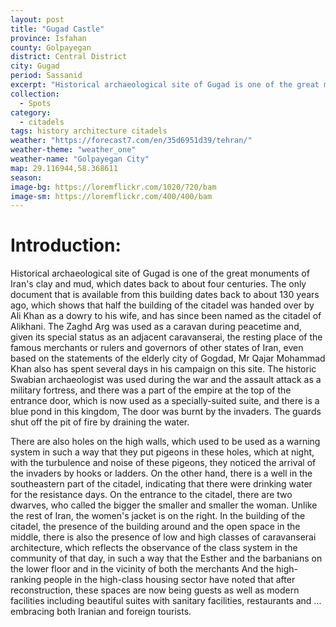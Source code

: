```yaml
---
layout: post
title: "Gugad Castle"
province: Isfahan
county: Golpayegan
district: Central District
city: Gugad
period: Sassanid
excerpt: "Historical archaeological site of Gugad is one of the great monuments of Iran's clay and mud, which dates back to about four centuries."
collection:
  - Spots
category: 
  - citadels
tags: history architecture citadels
weather: "https://forecast7.com/en/35d6951d39/tehran/"
weather-theme: "weather_one"
weather-name: "Golpayegan City"
map: 29.116944,58.368611
season:
image-bg: https://loremflickr.com/1020/720/bam
image-sm: https://loremflickr.com/400/400/bam
---
```

# **Introduction:**

Historical archaeological site of Gugad is one of the great monuments of Iran's clay and mud, which dates back to about four centuries. The only document that is available from this building dates back to about 130 years ago, which shows that half the building of the citadel was handed over by Ali Khan as a dowry to his wife, and has since been named as the citadel of Alikhani.
The Zaghd Arg was used as a caravan during peacetime and, given its special status as an adjacent caravanserai, the resting place of the famous merchants or rulers and governors of other states of Iran, even based on the statements of the elderly city of Gogdad, Mr Qajar Mohammad Khan also has spent several days in his campaign on this site. The historic Swabian archaeologist was used during the war and the assault attack as a military fortress, and there was a part of the empire at the top of the entrance door, which is now used as a specially-suited suite, and there is a blue pond in this kingdom, The door was burnt by the invaders. The guards shut off the pit of fire by draining the water.

There are also holes on the high walls, which used to be used as a warning system in such a way that they put pigeons in these holes, which at night, with the turbulence and noise of these pigeons, they noticed the arrival of the invaders by hooks or ladders. On the other hand, there is a well in the southeastern part of the citadel, indicating that there were drinking water for the resistance days. On the entrance to the citadel, there are two dwarves, who called the bigger the smaller and smaller the woman. Unlike the rest of Iran, the women's jacket is on the right. In the building of the citadel, the presence of the building around and the open space in the middle, there is also the presence of low and high classes of caravanserai architecture, which reflects the observance of the class system in the community of that day, in such a way that the Esther and the barbanians on the lower floor and in the vicinity of both the merchants And the high-ranking people in the high-class housing sector have noted that after reconstruction, these spaces are now being guests as well as modern facilities including beautiful suites with sanitary facilities, restaurants and ... embracing both Iranian and foreign tourists.